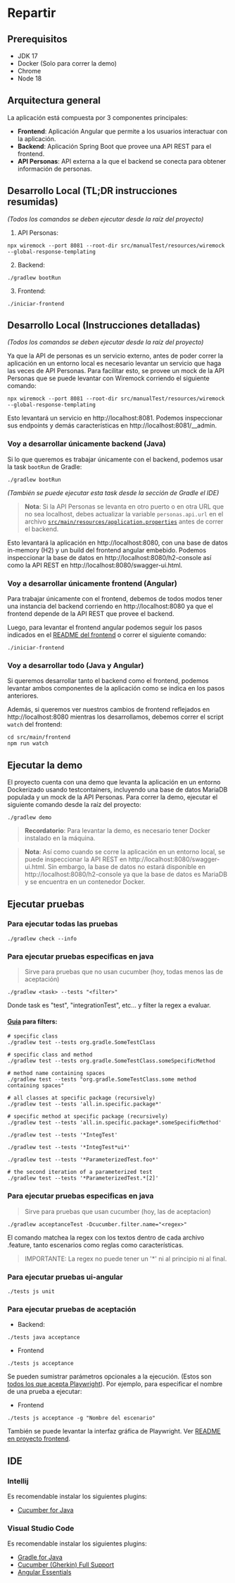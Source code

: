 # Repartir

## Prerequisitos

- JDK 17
- Docker (Solo para correr la demo)
- Chrome
- Node 18

## Arquitectura general

La aplicación está compuesta por 3 componentes principales:

- **Frontend**: Aplicación Angular que permite a los usuarios interactuar con la aplicación.
- **Backend**: Aplicación Spring Boot que provee una API REST para el frontend.
- **API Personas**: API externa a la que el backend se conecta para obtener información de personas.

## Desarrollo Local (TL;DR instrucciones resumidas)

_(Todos los comandos se deben ejecutar desde la raíz del proyecto)_

1. API Personas:

```
npx wiremock --port 8081 --root-dir src/manualTest/resources/wiremock --global-response-templating
```

2. Backend:

```
./gradlew bootRun
```

3. Frontend:

```
./iniciar-frontend
```

## Desarrollo Local (Instrucciones detalladas)

_(Todos los comandos se deben ejecutar desde la raíz del proyecto)_

Ya que la API de personas es un servicio externo, antes de poder correr la aplicación en un entorno local es necesario levantar un servicio que haga las veces de API Personas. Para facilitar esto, se provee un mock de la API Personas que se puede levantar con Wiremock corriendo el siguiente comando:

```
npx wiremock --port 8081 --root-dir src/manualTest/resources/wiremock --global-response-templating
```

Esto levantará un servicio en http://localhost:8081. Podemos inspeccionar sus endpoints y demás características en http://localhost:8081/\_\_admin.

### Voy a desarrollar únicamente backend (Java)

Si lo que queremos es trabajar únicamente con el backend, podemos usar la task `bootRun` de Gradle:

```
./gradlew bootRun
```

_(También se puede ejecutar esta task desde la sección de Gradle el IDE)_

> **Nota**: Si la API Personas se levanta en otro puerto o en otra URL que no sea localhost, debes actualizar la variable `personas.api.url` en el archivo [`src/main/resources/application.properties`](./src/main/resources/application.properties) antes de correr el backend.

Esto levantará la aplicación en http://localhost:8080, con una base de datos in-memory (H2) y un build del frontend angular embebido. Podemos inspeccionar la base de datos en http://localhost:8080/h2-console así como la API REST en http://localhost:8080/swagger-ui.html.

### Voy a desarrollar únicamente frontend (Angular)

Para trabajar únicamente con el frontend, debemos de todos modos tener una instancia del backend corriendo en http://localhost:8080 ya que el frontend depende de la API REST que provee el backend.

Luego, para levantar el frontend angular podemos seguir los pasos indicados en el [README del frontend](./src/main/frontend/README.md) o correr el siguiente comando:

```
./iniciar-frontend
```

### Voy a desarrollar todo (Java y Angular)

Si queremos desarrollar tanto el backend como el frontend, podemos levantar ambos componentes de la aplicación como se indica en los pasos anteriores.

Además, si queremos ver nuestros cambios de frontend reflejados en http://localhost:8080 mientras los desarrollamos, debemos correr el script `watch` del frontend:

```
cd src/main/frontend
npm run watch
```

## Ejecutar la demo

El proyecto cuenta con una demo que levanta la aplicación en un entorno Dockerizado usando testcontainers, incluyendo una base de datos MariaDB populada y un mock de la API Personas. Para correr la demo, ejecutar el siguiente comando desde la raíz del proyecto:

```
./gradlew demo
```

> **Recordatorio**: Para levantar la demo, es necesario tener Docker instalado en la máquina.

> **Nota**: Así como cuando se corre la aplicación en un entorno local, se puede inspeccionar la API REST en http://localhost:8080/swagger-ui.html. Sin embargo, la base de datos no estará disponible en http://localhost:8080/h2-console ya que la base de datos es MariaDB y se encuentra en un contenedor Docker.

## Ejecutar pruebas

### Para ejecutar todas las pruebas

```
./gradlew check --info
```

### Para ejecutar pruebas especificas en java

> Sirve para pruebas que no usan cucumber (hoy, todas menos las de aceptación)

```
./gradlew <task> --tests "<filter>"
```

Donde task es "test", "integrationTest", etc... y filter la regex a evaluar.

#### [Guia](https://docs.gradle.org/current/userguide/java_testing.html#test_filtering) para filters:

```
# specific class
./gradlew test --tests org.gradle.SomeTestClass

# specific class and method
./gradlew test --tests org.gradle.SomeTestClass.someSpecificMethod

# method name containing spaces
./gradlew test --tests "org.gradle.SomeTestClass.some method containing spaces"

# all classes at specific package (recursively)
./gradlew test --tests 'all.in.specific.package*'

# specific method at specific package (recursively)
./gradlew test --tests 'all.in.specific.package*.someSpecificMethod'

./gradlew test --tests '*IntegTest'

./gradlew test --tests '*IntegTest*ui*'

./gradlew test --tests '*ParameterizedTest.foo*'

# the second iteration of a parameterized test
./gradlew test --tests '*ParameterizedTest.*[2]'
```

### Para ejecutar pruebas especificas en java

> Sirve para pruebas que usan cucumber (hoy, las de aceptacion)

```
./gradlew acceptanceTest -Dcucumber.filter.name="<regex>"
```

El comando matchea la regex con los textos dentro de cada archivo .feature, tanto escenarios como reglas como características.

> IMPORTANTE: La regex no puede tener un '\*' ni al principio ni al final.

### Para ejecutar pruebas ui-angular

```
./tests js unit
```

### Para ejecutar pruebas de aceptación

- Backend:

```
./tests java acceptance
```

- Frontend

```
./tests js acceptance
```

Se pueden sumistrar parámetros opcionales a la ejecución. (Estos son [todos los que acepta Playwright](https://playwright.dev/docs/test-cli)). Por ejemplo, para especificar el nombre de una prueba a ejecutar:

- Frontend

```
./tests js acceptance -g "Nombre del escenario"
```

También se puede levantar la interfaz gráfica de Playwright. Ver [README en proyecto frontend](./src/main/frontend/README.md).

## IDE

### Intellij

Es recomendable instalar los siguientes plugins:

- [Cucumber for Java](https://plugins.jetbrains.com/plugin/7212-cucumber-for-java)

### Visual Studio Code

Es recomendable instalar los siguientes plugins:

- [Gradle for Java](https://marketplace.visualstudio.com/items?itemName=vscjava.vscode-gradle)
- [Cucumber (Gherkin) Full Support](https://marketplace.visualstudio.com/items?itemName=RobinGROSS.mycucumberautocomplete)
- [Angular Essentials](https://marketplace.visualstudio.com/items?itemName=johnpapa.angular-essentials)
